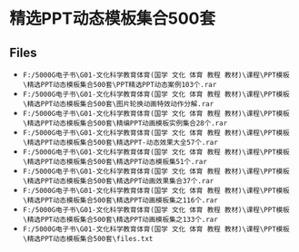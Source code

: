 # 精选PPT动态模板集合500套

## Files

- `F:/5000G电子书\G01-文化科学教育体育(国学 文化 体育 教程 教材)\课程\PPT模板\精选PPT动态模板集合500套\PPT精选PPT动态案例103个.rar`
- `F:/5000G电子书\G01-文化科学教育体育(国学 文化 体育 教程 教材)\课程\PPT模板\精选PPT动态模板集合500套\图片轮换动画特效动作分解.rar`
- `F:/5000G电子书\G01-文化科学教育体育(国学 文化 体育 教程 教材)\课程\PPT模板\精选PPT动态模板集合500套\精编PPT动画模板实例集合28个.rar`
- `F:/5000G电子书\G01-文化科学教育体育(国学 文化 体育 教程 教材)\课程\PPT模板\精选PPT动态模板集合500套\精选PPT-动态效果大全57个.rar`
- `F:/5000G电子书\G01-文化科学教育体育(国学 文化 体育 教程 教材)\课程\PPT模板\精选PPT动态模板集合500套\精选PPT动态模板集51个.rar`
- `F:/5000G电子书\G01-文化科学教育体育(国学 文化 体育 教程 教材)\课程\PPT模板\精选PPT动态模板集合500套\精选PPT动画效果集合37个.rar`
- `F:/5000G电子书\G01-文化科学教育体育(国学 文化 体育 教程 教材)\课程\PPT模板\精选PPT动态模板集合500套\精选PPT动画模板集之116个.rar`
- `F:/5000G电子书\G01-文化科学教育体育(国学 文化 体育 教程 教材)\课程\PPT模板\精选PPT动态模板集合500套\精选PPT动画模板集之133个.rar`
- `F:/5000G电子书\G01-文化科学教育体育(国学 文化 体育 教程 教材)\课程\PPT模板\精选PPT动态模板集合500套\files.txt`

